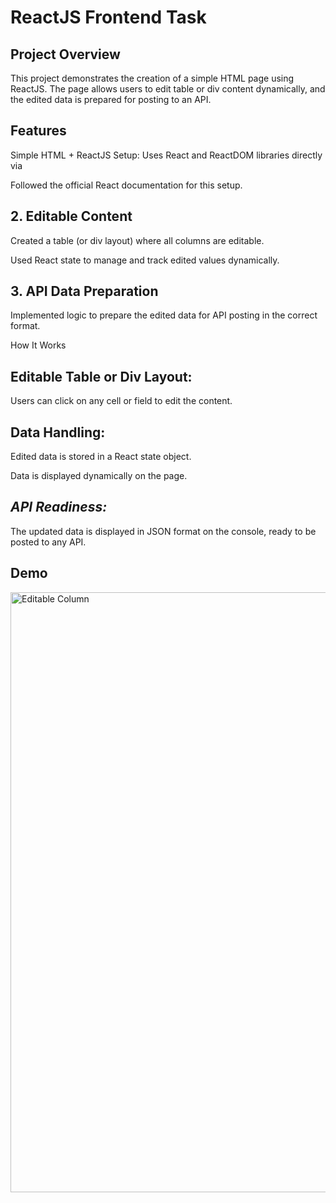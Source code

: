 # **ReactJS Frontend Task**

## **Project Overview**
This project demonstrates the creation of a simple HTML page using ReactJS. The page allows users to edit table or div content dynamically, and the edited data is prepared for posting to an API.

## Features
Simple HTML + ReactJS Setup:
Uses React and ReactDOM libraries directly via <script> tags from a CDN.

Editable Fields:
All columns in the table (or div structure) are editable.

Data Handling:
On editing, the updated data is prepared and ready to post to an API for database storage.

No Backend Required:
This project focuses solely on the frontend functionality.

## **Technologies Used**
ReactJS (via CDN)

HTML5

JavaScript

## *Getting Started*
How to Run the Project

Clone the repository:

git clone https://github.com/OmChauhan16/VyqdaTask3

Open the index.html file in your browser.

## *Implementation Details*
## 1. ReactJS Integration
   
Integrated ReactJS directly into an HTML page using CDN links:


<script src="https://unpkg.com/react@18/umd/react.development.js" crossorigin></script>


<script src="https://unpkg.com/react-dom@18/umd/react-dom.development.js" crossorigin></script>

Followed the official React documentation for this setup.

## 2. Editable Content
   
Created a table (or div layout) where all columns are editable.

Used React state to manage and track edited values dynamically.

## 3. API Data Preparation

Implemented logic to prepare the edited data for API posting in the correct format.

How It Works

## Editable Table or Div Layout:

Users can click on any cell or field to edit the content.

## Data Handling:

Edited data is stored in a React state object.

Data is displayed dynamically on the page.

## *API Readiness:*
The updated data is displayed in JSON format on the console, ready to be posted to any API.

## **Demo**


<img width="960" alt="Editable Column" src="https://github.com/user-attachments/assets/a199c5dd-ddaa-4f2c-9f26-f0a5702d60a2" />
